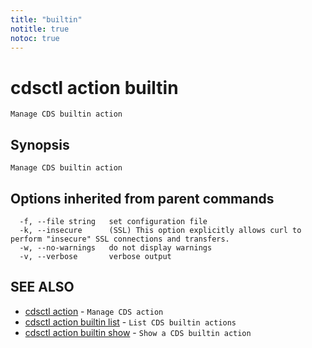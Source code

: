 ```yaml
---
title: "builtin"
notitle: true
notoc: true
---
```

# cdsctl action builtin

`Manage CDS builtin action`

## Synopsis

`Manage CDS builtin action`

## Options inherited from parent commands

```
  -f, --file string   set configuration file
  -k, --insecure      (SSL) This option explicitly allows curl to perform "insecure" SSL connections and transfers.
  -w, --no-warnings   do not display warnings
  -v, --verbose       verbose output
```

## SEE ALSO

* [cdsctl action](/docs/components/cdsctl/action/)	 - `Manage CDS action`
* [cdsctl action builtin list](/docs/components/cdsctl/action/builtin/list/)	 - `List CDS builtin actions`
* [cdsctl action builtin show](/docs/components/cdsctl/action/builtin/show/)	 - `Show a CDS builtin action`

